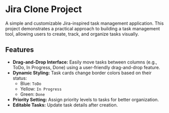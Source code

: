 # Jira Clone Project

A simple and customizable Jira-inspired task management application. This project demonstrates a practical approach to building a task management tool, allowing users to create, track, and organize tasks visually.

## Features

- **Drag-and-Drop Interface:** Easily move tasks between columns (e.g., ToDo, In Progress, Done) using a user-friendly drag-and-drop feature.
- **Dynamic Styling:** Task cards change border colors based on their status:
  - Blue: `ToDo`
  - Yellow: `In Progress`
  - Green: `Done`
- **Priority Setting:** Assign priority levels to tasks for better organization.
- **Editable Tasks:** Update task details after creation.
